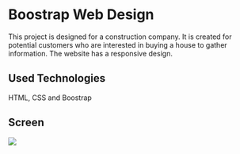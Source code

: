 <h1> Boostrap Web Design </h1>

This project is designed for a construction company. It is created for potential customers who are interested in buying a house to gather information. The website has a responsive design.

<h2> Used Technologies</h2>

HTML, CSS and Boostrap

<h2> Screen </h2>

![](ekran.gif)
